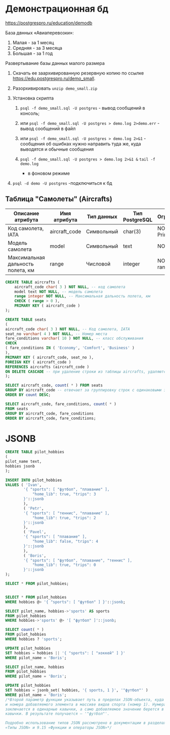 # Демонстрационная бд

https://postgrespro.ru/education/demodb

База двнных «Авиаперевозки»:
1. Малая - за 1 месяц
2. Средняя - за 3 месяца
3. Большая - за 1 год

Развертывание базы данных малого размера
1. Скачать ее заархивированную резервную копию по ссылке https://edu.postgrespro.ru/demo_small.
2. Разорхивировать `unzip demo_small.zip`
3. Установка скрипта
	
	1. `psql -f demo_small.sql -U postgres` - вывод сообщений в консоль;

	2. или `psql -f demo_small.sql -U postgres > demo.log 2>demo.err` - вывод сообщений в файл

	3. или `psql -f demo_small.sql -U postgres > demo.log 2>&1` - сообщения об ошибках нужно направить
	туда же, куда выводятся и обычные сообщения

	4. `psql -f demo_small.sql -U postgres > demo.log 2>&1 &`
		`tail -f demo.log`
		- в фоновом режиме

4. `psql -d demo -U postgres` -подключиться к бд

## Таблица "Самолеты" (Aircrafts)

Описание атрибута | Имя атрибута | Тип данных | Тип PostgreSQL | Ограничения
------------------|--------------|------------|----------------|------------------
Код самолета, IATA | aircraft_code | Символьный | char(3) | NOT NULL, Primary Key
Модель самолета | model | Символьный | text | NOT NULL
Максимальная дальность полета, км | range | Числовой | integer | NOT NULL range > 0

```sql
CREATE TABLE aircrafts (
	aircraft_code char( 3 ) NOT NULL, -- код самолета
	model text NOT NULL, -- модель самолета
	range integer NOT NULL, -- Максимальная дальность полета, км
	CHECK ( range > 0 ),
	PRIMARY KEY ( aircraft_code )
);

CREATE TABLE seats
(
aircraft_code char( 3 ) NOT NULL, -- Код самолета, IATA
seat_no varchar( 4 ) NOT NULL, -- Номер места
fare_conditions varchar( 10 ) NOT NULL, -- класс обслуживания
CHECK
( fare_conditions IN ( 'Economy', 'Comfort', 'Business' )
),
PRIMARY KEY ( aircraft_code, seat_no ),
FOREIGN KEY ( aircraft_code )
REFERENCES aircrafts (aircraft_code )
ON DELETE CASCADE -- при удаление строки из таблицы aircrafts, удаляются все зависимые строки в seats
);

SELECT aircraft_code, count( * ) FROM seats
GROUP BY aircraft_code -- отвечает за группировку строк с одинаковыми значениями атрибута aircraft_code
ORDER BY count DESC;

SELECT aircraft_code, fare_conditions, count( * )
FROM seats
GROUP BY aircraft_code, fare_conditions
ORDER BY aircraft_code, fare_conditions;
```


# JSONB

```sql
CREATE TABLE pilot_hobbies
(
pilot_name text,
hobbies jsonb
);

INSERT INTO pilot_hobbies
VALUES ( 'Ivan',
		'{ "sports": [ "футбол", "плавание" ],
			"home_lib": true, "trips": 3
		}'::jsonb
		),
		( 'Petr',
		'{ "sports": [ "теннис", "плавание" ],
			"home_lib": true, "trips": 2
		}'::jsonb
		),
		( 'Pavel',
		'{ "sports": [ "плавание" ],
			"home_lib": false, "trips": 4
		}'::jsonb
		),
		( 'Boris',
		'{ "sports": [ "футбол", "плавание", "теннис" ],
			"home_lib": true, "trips": 0
		}'::jsonb
);

SELECT * FROM pilot_hobbies;


SELECT * FROM pilot_hobbies
WHERE hobbies @> '{ "sports": [ "футбол" ] }'::jsonb;

SELECT pilot_name, hobbies->'sports' AS sports
FROM pilot_hobbies
WHERE hobbies->'sports' @> '[ "футбол" ]'::jsonb;

SELECT count( * )
FROM pilot_hobbies
WHERE hobbies ? 'sports';

UPDATE pilot_hobbies
SET hobbies = hobbies || '{ "sports": [ "хоккей" ] }'
WHERE pilot_name = 'Boris';

SELECT pilot_name, hobbies
FROM pilot_hobbies
WHERE pilot_name = 'Boris';

UPDATE pilot_hobbies
SET hobbies = jsonb_set( hobbies, '{ sports, 1 }', '"футбол"' )
WHERE pilot_name = 'Boris';
/*Второй параметр функции указывает путь в пределах JSON-объекта, куда нужно добавить новое значение. В данном случае этот путь состоит из имени ключа (sports)
и номера добавляемого элемента в массиве видов спорта (номер 1). Нумерация элементов начинается с нуля. Третий параметр имеет тип jsonb, поэтому его литерал
заключается в одинарные кавычки, а само добавляемое значение берется в двойные
кавычки. В результате получается — '"футбол"'.

Подробно использование типов JSON рассмотрено в документации в разделах 8.14
«Типы JSON» и 9.15 «Функции и операторы JSON»*/
```

